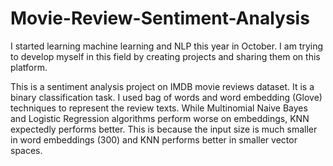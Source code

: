 # Movie-Review-Sentiment-Analysis

I started learning machine learning and NLP this year in October. I am trying to develop myself in this field by creating projects and sharing them on this platform. 

This is a sentiment analysis project on IMDB movie reviews dataset. It is a binary classification task. I used bag of words and word embedding (Glove) techniques to represent the review texts. While Multinomial Naive Bayes and Logistic Regression algorithms perform worse on embeddings, KNN expectedly performs better. This is because the input size is much smaller in word embeddings (300) and KNN performs better in smaller vector spaces. 
